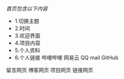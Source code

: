 *首页包含以下内容*
- 1.切换主题
- 2.时间
- 3.欢迎界面
- 4.项目内容
- 5.个人资料
- 6.个人链接
	哔哩哔哩
	网易云
	QQ
	mail
	GitHub
	
留言网页
博客网页
项目网页
链接网页
	
